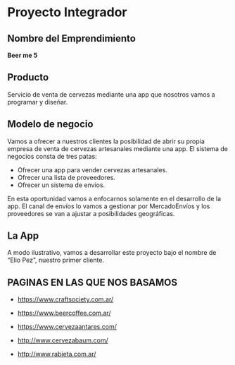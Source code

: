 
# Proyecto Integrador

## Nombre del Emprendimiento

**Beer me 5**

## Producto

Servicio de venta de cervezas mediante una app que nosotros vamos a programar y diseñar.

## Modelo de negocio

Vamos a ofrecer a nuestros clientes la posibilidad de abrir su propia empresa de venta de cervezas artesanales mediante una app. El sistema de negocios consta de tres patas:

- Ofrecer una app para vender cervezas artesanales.
- Ofrecer una lista de proveedores.
- Ofrecer un sistema de envíos.

En esta oportunidad vamos a enfocarnos solamente en el desarrollo de la app. El canal de envíos lo vamos a gestionar por MercadoEnvíos y los proveedores se van a ajustar a posibilidades geográficas.

## La App

A modo ilustrativo, vamos a desarrollar este proyecto bajo el nombre de “Elio Pez”, nuestro primer cliente.

## PAGINAS EN LAS QUE NOS BASAMOS
- https://www.craftsociety.com.ar/ 

- https://www.beercoffee.com.ar/ 

- https://www.cervezaantares.com/ 

- http://www.cervezabaum.com/ 

- http://www.rabieta.com.ar/ 
